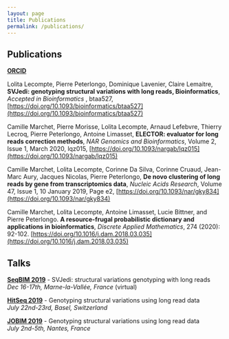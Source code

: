 ```yaml
---
layout: page
title: Publications
permalink: /publications/
---
```

  
## Publications

<i class="fab fa-orcid"></i> **[ORCID](http://orcid.org/0000-0001-8773-6317)**

Lolita Lecompte, Pierre Peterlongo, Dominique Lavenier, Claire Lemaitre, **SVJedi: genotyping structural variations with long reads, Bioinformatics**, *Accepted in Bioinformatics* , btaa527, [https://doi.org/10.1093/bioinformatics/btaa527](https://doi.org/10.1093/bioinformatics/btaa527)

Camille Marchet, Pierre Morisse, Lolita Lecompte, Arnaud Lefebvre, Thierry Lecroq, Pierre Peterlongo, Antoine Limasset, **ELECTOR: evaluator for long reads correction methods**, *NAR Genomics and Bioinformatics*, Volume 2, Issue 1, March 2020, lqz015, [https://doi.org/10.1093/nargab/lqz015](https://doi.org/10.1093/nargab/lqz015)

Camille Marchet, Lolita Lecompte, Corinne Da Silva, Corinne Cruaud, Jean-Marc Aury, Jacques Nicolas, Pierre Peterlongo, **De novo clustering of long reads by gene from transcriptomics data**, *Nucleic Acids Research*, Volume 47, Issue 1, 10 January 2019, Page e2, [https://doi.org/10.1093/nar/gky834](https://doi.org/10.1093/nar/gky834)

Camille Marchet, Lolita Lecompte, Antoine Limasset, Lucie Bittner, and Pierre Peterlongo. **A resource-frugal probabilistic dictionary and applications in bioinformatics**, *Discrete Applied Mathematics*, 274 (2020): 92-102. [https://doi.org/10.1016/j.dam.2018.03.035](https://doi.org/10.1016/j.dam.2018.03.035)

## Talks

**[SeqBIM 2019](https://seqbim.cnrs.fr/)** - SVJedi: structural variations genotyping with long reads  
 *Dec 16-17th, Marne-la-Vallée, France* (virtual)

**[HitSeq 2019](https://www.iscb.org/cms_addon/conferences/ismbeccb2019/hitseq.php)** - Genotyping structural variations using long read data  
*July 22nd-23rd, Basel, Switzerland*

**[JOBIM 2019](https://jobim2019.sciencesconf.org)** - Genotyping structural variations using long read data  
 *July 2nd-5th, Nantes, France*


